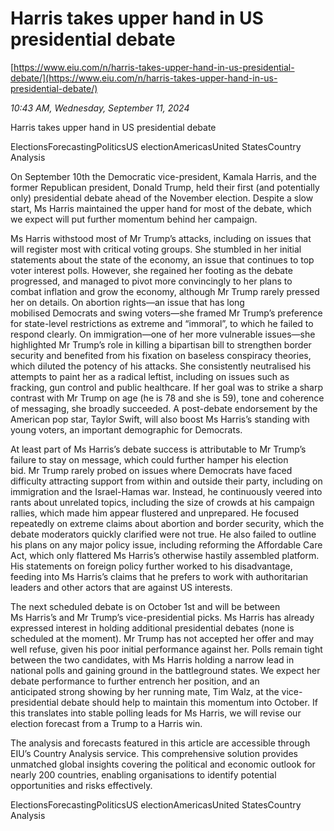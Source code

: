 # Harris takes upper hand in US presidential debate

[https://www.eiu.com/n/harris-takes-upper-hand-in-us-presidential-debate/](https://www.eiu.com/n/harris-takes-upper-hand-in-us-presidential-debate/)

*10:43 AM, Wednesday, September 11, 2024*

Harris takes upper hand in US presidential debate

ElectionsForecastingPoliticsUS electionAmericasUnited StatesCountry Analysis

On September 10th the Democratic vice-president, Kamala Harris, and the former Republican president, Donald Trump, held their first (and potentially only) presidential debate ahead of the November election. Despite a slow start, Ms Harris maintained the upper hand for most of the debate, which we expect will put further momentum behind her campaign.

Ms Harris withstood most of Mr Trump’s attacks, including on issues that will register most with critical voting groups. She stumbled in her initial statements about the state of the economy, an issue that continues to top voter interest polls. However, she regained her footing as the debate progressed, and managed to pivot more convincingly to her plans to combat inflation and grow the economy, although Mr Trump rarely pressed her on details. On abortion rights—an issue that has long mobilised Democrats and swing voters—she framed Mr Trump’s preference for state-level restrictions as extreme and “immoral”, to which he failed to respond clearly. On immigration—one of her more vulnerable issues—she highlighted Mr Trump’s role in killing a bipartisan bill to strengthen border security and benefited from his fixation on baseless conspiracy theories, which diluted the potency of his attacks. She consistently neutralised his attempts to paint her as a radical leftist, including on issues such as fracking, gun control and public healthcare. If her goal was to strike a sharp contrast with Mr Trump on age (he is 78 and she is 59), tone and coherence of messaging, she broadly succeeded. A post-debate endorsement by the American pop star, Taylor Swift, will also boost Ms Harris’s standing with young voters, an important demographic for Democrats.

At least part of Ms Harris’s debate success is attributable to Mr Trump’s failure to stay on message, which could further hamper his election bid. Mr Trump rarely probed on issues where Democrats have faced difficulty attracting support from within and outside their party, including on immigration and the Israel-Hamas war. Instead, he continuously veered into rants about unrelated topics, including the size of crowds at his campaign rallies, which made him appear flustered and unprepared. He focused repeatedly on extreme claims about abortion and border security, which the debate moderators quickly clarified were not true. He also failed to outline his plans on any major policy issue, including reforming the Affordable Care Act, which only flattered Ms Harris’s otherwise hastily assembled platform. His statements on foreign policy further worked to his disadvantage, feeding into Ms Harris’s claims that he prefers to work with authoritarian leaders and other actors that are against US interests.

The next scheduled debate is on October 1st and will be between Ms Harris’s and Mr Trump’s vice-presidential picks. Ms Harris has already expressed interest in holding additional presidential debates (none is scheduled at the moment). Mr Trump has not accepted her offer and may well refuse, given his poor initial performance against her. Polls remain tight between the two candidates, with Ms Harris holding a narrow lead in national polls and gaining ground in the battleground states. We expect her debate performance to further entrench her position, and an anticipated strong showing by her running mate, Tim Walz, at the vice-presidential debate should help to maintain this momentum into October. If this translates into stable polling leads for Ms Harris, we will revise our election forecast from a Trump to a Harris win.

The analysis and forecasts featured in this article are accessible through EIU’s Country Analysis service. This comprehensive solution provides unmatched global insights covering the political and economic outlook for nearly 200 countries, enabling organisations to identify potential opportunities and risks effectively.

ElectionsForecastingPoliticsUS electionAmericasUnited StatesCountry Analysis


